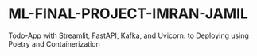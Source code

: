 # ML-FINAL-PROJECT-IMRAN-JAMIL
Todo-App with Streamlit, FastAPI, Kafka, and Uvicorn: to Deploying using Poetry and Containerization
